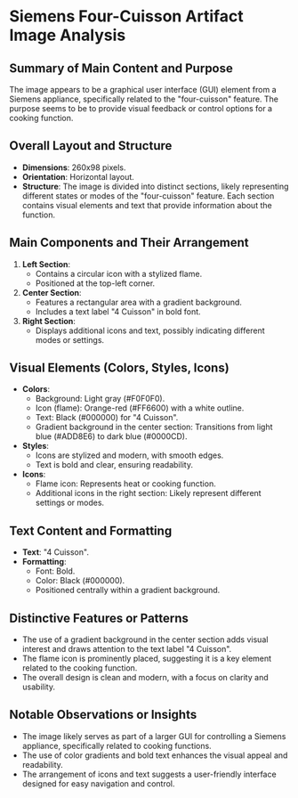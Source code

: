 # Siemens Four-Cuisson Artifact Image Analysis

## Summary of Main Content and Purpose
The image appears to be a graphical user interface (GUI) element from a Siemens appliance, specifically related to the "four-cuisson" feature. The purpose seems to be to provide visual feedback or control options for a cooking function.

## Overall Layout and Structure
- **Dimensions**: 260x98 pixels.
- **Orientation**: Horizontal layout.
- **Structure**: The image is divided into distinct sections, likely representing different states or modes of the "four-cuisson" feature. Each section contains visual elements and text that provide information about the function.

## Main Components and Their Arrangement
1. **Left Section**:
   - Contains a circular icon with a stylized flame.
   - Positioned at the top-left corner.
2. **Center Section**:
   - Features a rectangular area with a gradient background.
   - Includes a text label "4 Cuisson" in bold font.
3. **Right Section**:
   - Displays additional icons and text, possibly indicating different modes or settings.

## Visual Elements (Colors, Styles, Icons)
- **Colors**:
  - Background: Light gray (#F0F0F0).
  - Icon (flame): Orange-red (#FF6600) with a white outline.
  - Text: Black (#000000) for "4 Cuisson".
  - Gradient background in the center section: Transitions from light blue (#ADD8E6) to dark blue (#0000CD).
- **Styles**:
  - Icons are stylized and modern, with smooth edges.
  - Text is bold and clear, ensuring readability.
- **Icons**:
  - Flame icon: Represents heat or cooking function.
  - Additional icons in the right section: Likely represent different settings or modes.

## Text Content and Formatting
- **Text**: "4 Cuisson".
- **Formatting**:
  - Font: Bold.
  - Color: Black (#000000).
  - Positioned centrally within a gradient background.

## Distinctive Features or Patterns
- The use of a gradient background in the center section adds visual interest and draws attention to the text label "4 Cuisson".
- The flame icon is prominently placed, suggesting it is a key element related to the cooking function.
- The overall design is clean and modern, with a focus on clarity and usability.

## Notable Observations or Insights
- The image likely serves as part of a larger GUI for controlling a Siemens appliance, specifically related to cooking functions.
- The use of color gradients and bold text enhances the visual appeal and readability.
- The arrangement of icons and text suggests a user-friendly interface designed for easy navigation and control.